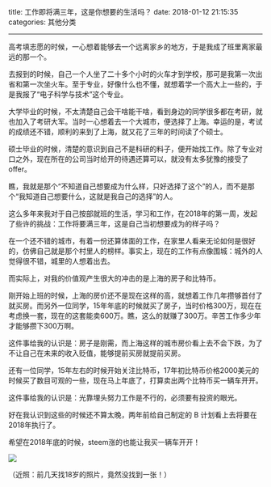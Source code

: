 title: 工作即将满三年，这是你想要的生活吗？
date: 2018-01-12 21:15:35
categories: 其他分类

---

高考填志愿的时候，一心想着能够去一个远离家乡的地方，于是我成了班里离家最远的那一个。

<!--more-->

去报到的时候，自己一个人坐了二十多个小时的火车才到学校，那可是我第一次出省和第一次坐火车。至于专业，好像什么也不懂，就想着学一个高大上一些的，于是我报了“电子科学与技术”这个专业。

大学毕业的时候，不太清楚自己会干啥能干啥，看到身边的同学很多都在考研，就也加入了考研大军。当时一心想着去一个大城市，便选择了上海。幸运的是，考试的成绩还不错，顺利的来到了上海，就又花了三年的时间读了个硕士。

硕士毕业的时候，清楚的意识到自己不是科研的料子，便开始找工作。除了专业对口之外，现在所在的公司当时给开的待遇还算可以，就没有太多犹豫的接受了offer。

瞧，我就是那个“不知道自己想要成为什么样，只好选择了这个”的人，而不是那个“我知道自己想要什么，这就是我自己的选择”的人。

这么多年来我对于自己按部就班的生活，学习和工作，在2018年的第一周，发起了些许的挑战：工作将要满三年，这是自己当初想要成为的样子吗？

在一个还不错的城市，有着一份还算体面的工作，在家里人看来无论如何是很好的，仿佛自己就是那个村里人的榜样。事实上，现在的工作有点像围城：城外的人觉得很不错，城里的人想着出去。

而实际上，对我的价值观产生很大的冲击的是上海的房子和比特币。

刚开始上班的时候，上海的房价还不是现在这样的高，就想着工作几年攒够首付了就买房。而另外一位同学，15年年底的时候就买了房子，当时价格300万，现在在考虑换一套，现在的这套能卖600万。瞧，这么的就赚了300万。辛苦工作多少年才能够攒下300万啊。

这件事给我的认识是：房子是刚需，而上海这样的城市房价看上去不会下跌，为了不让自己在未来的收入贬值，能够提前买房就提前买房。

还有一位同学，15年左右的时候开始关注比特币，17年初比特币价格2000美元的时候买了数目可观的一些，现在马上年底了，打算卖出两个比特币买一辆车开开。

这件事给我的认识是：光靠埋头努力工作是不行的，必须要有投资的眼光。

好在我认识到这些的时候还不算太晚，两年前给自己制定的 B 计划看上去将要在2018年执行了。

希望在2018年底的时候，steem涨的也能让我买一辆车开开！

![](https://steemitimages.com/DQme1cQ61qW4m8WjzW2Y8Ey4DW6uk3JrGBmEzD6pcUKSvQn/NZGS4650.JPG)

（近照：前几天找18岁的照片，竟然没找到一张！）